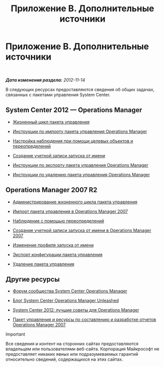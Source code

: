 ﻿---
title: Приложение B. Дополнительные источники
TOCTitle: Приложение B. Дополнительные источники
ms:assetid: 3bcfb237-604a-4902-a003-b366cbf5a600
ms:mtpsurl: https://technet.microsoft.com/ru-ru/library/Dn195905(v=EXCHG.150)
ms:contentKeyID: 53275681
ms.date: 04/03/2015
mtps_version: v=EXCHG.150
ms.translationtype: HT
---

# Приложение B. Дополнительные источники

 

_**Дата изменения раздела:** 2012-11-14_

В следующих ресурсах предоставляются сведения об общих задачах, связанных с пакетами управления System Center.

## System Center 2012 — Operations Manager

  - [Жизненный цикл пакета управления](http://go.microsoft.com/fwlink/p/?linkid=232986)

  - [Инструкции по импорту пакета управления Operations Manager](http://go.microsoft.com/fwlink/p/?linkid=219431)

  - [Настройка наблюдения при помощи целевых объектов и переопределений](http://go.microsoft.com/fwlink/p/?linkid=217065)

  - [Создание учетной записи запуска от имени](http://go.microsoft.com/fwlink/p/?linkid=232988)

  - [Инструкции по экспорту пакета управления Operations Manager](http://go.microsoft.com/fwlink/p/?linkid=232990)

  - [Инструкции по удалению пакета управления Operations Manager](http://go.microsoft.com/fwlink/p/?linkid=232991)

## Operations Manager 2007 R2

  - [Администрирование жизненного цикла пакета управления](http://go.microsoft.com/fwlink/?linkid=211463)

  - [Импорт пакета управления в Operations Manager 2007](http://go.microsoft.com/fwlink/?linkid=142351)

  - [Наблюдение с помощью переопределений](http://go.microsoft.com/fwlink/?linkid=117777)

  - [Создание учетной записи запуска от имени в Operations Manager 2007](http://go.microsoft.com/fwlink/?linkid=165410)

  - [Изменение профиля запуска от имени](http://go.microsoft.com/fwlink/?linkid=165412)

  - [Экспорт конфигурации пакета управления](http://go.microsoft.com/fwlink/?linkid=209940)

  - [Удаление пакета управления](http://go.microsoft.com/fwlink/?linkid=209941)

## Другие ресурсы

  - [Форум сообщества System Center Operations Manager](http://go.microsoft.com/fwlink/?linkid=179635)

  - [Блог System Center Operations Manager Unleashed](http://go.microsoft.com/fwlink/?linkid=246391)

  - [System Center 2012: лучшие советы для Operations Manager](http://go.microsoft.com/fwlink/?linkid=246383)

  - [Пакет управления и ресурсы по составлению и разработке отчетов Operations Manager 2007](http://go.microsoft.com/fwlink/?linkid=246388)

> [!IMPORTANT]
> Все сведения и контент на сторонних сайтах предоставляются владельцем или пользователями веб-сайта. Корпорация Майкрософт не предоставляет никаких явных или подразумеваемых гарантий относительно сведений, содержащихся на этих сайтах.

